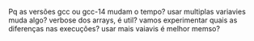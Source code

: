 Pq as versões gcc ou gcc-14 mudam o tempo?
usar multiplas variavies muda algo?
verbose dos arrays, é util? vamos experimentar
quais as diferenças nas execuções?
usar mais vaiavis é melhor memso?
